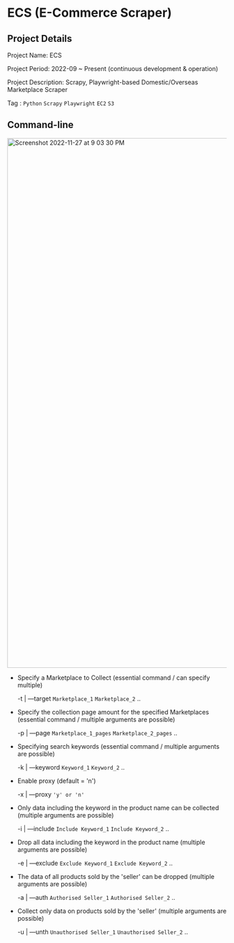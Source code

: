 # ECS (E-Commerce Scraper)

## Project Details

Project Name: ECS

Project Period: 2022-09 ~ Present (continuous development & operation)

Project Description: Scrapy, Playwright-based Domestic/Overseas Marketplace Scraper

Tag : `Python` `Scrapy` `Playwright` `EC2` `S3`


## Command-line

<img width="1217" alt="Screenshot 2022-11-27 at 9 03 30 PM" src="https://user-images.githubusercontent.com/24248797/204138676-63635c3a-48cc-4b71-89b1-8bf116ee80e6.png">

- Specify a Marketplace to Collect (essential command / can specify multiple)

  -t | —target `Marketplace_1` `Marketplace_2` ..

- Specify the collection page amount for the specified Marketplaces (essential command / multiple arguments are possible)

  -p | —page `Marketplace_1_pages` `Marketplace_2_pages` ..

- Specifying search keywords (essential command / multiple arguments are possible)

  -k | —keyword `Keyword_1` `Keyword_2` ..

- Enable proxy (default = 'n')

  -x | —proxy `'y' or 'n'`

- Only data including the keyword in the product name can be collected (multiple arguments are possible)

  -i | —include `Include Keyword_1` `Include Keyword_2` ..

- Drop all data including the keyword in the product name (multiple arguments are possible)

  -e | —exclude `Exclude Keyword_1` `Exclude Keyword_2` ..

- The data of all products sold by the 'seller' can be dropped (multiple arguments are possible)

  -a | —auth `Authorised Seller_1` `Authorised Seller_2` ..

- Collect only data on products sold by the 'seller' (multiple arguments are possible)

  -u | —unth `Unauthorised Seller_1` `Unauthorised Seller_2` ..
